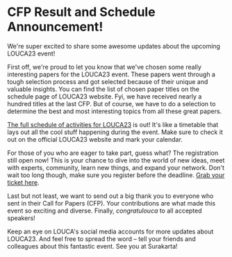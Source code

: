 # CFP Result and Schedule Announcement!

We're super excited to share some awesome updates about the upcoming LOUCA23 event!

First off, we're proud to let you know that we've chosen some really interesting papers for the LOUCA23 event. These papers went through a tough selection process and got selected because of their unique and valuable insights. You can find the list of chosen paper titles on the schedule page of LOUCA23 website. Fyi, we have received nearly a hundred titles at the last CFP. But of course, we have to do a selection to determine the best and most interesting topics from all these great papers.

[The full schedule of activities for LOUCA23](/schedule) is out! It's like a timetable that lays out all the cool stuff happening during the event. Make sure to check it out on the official LOUCA23 website and mark your calendar.

For those of you who are eager to take part, guess what? The registration still open now! This is your chance to dive into the world of new ideas, meet with experts, community, learn new things, and expand your network. Don't wait too long though, make sure you register before the deadline. [Grab your ticket here](/post/?title=louca-registration-is-open).

Last but not least, we want to send out a big thank you to everyone who sent in their Call for Papers (CFP). Your contributions are what made this event so exciting and diverse. Finally, _congratulouca_ to all accepted speakers!

Keep an eye on LOUCA's social media accounts for more updates about LOUCA23. And feel free to spread the word – tell your friends and colleagues about this fantastic event. See you at Surakarta!
